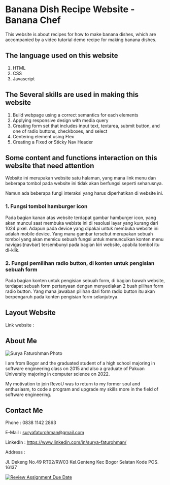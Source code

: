 # Banana Dish Recipe Website - Banana Chef

This website is about recipes for how to make banana dishes, which are accompanied by a video tutorial demo recipe for making banana dishes.

##  The language used on this website

1. HTML
2. CSS
3. Javascript

## The Several skills are used in making this website

1. Build webpage using a correct semantics for each elements
2. Applying responsive design with media query
3. Creating form set that includes input text, textarea, submit button, and one of radio buttons, checkboxes, and select
4. Centering element using Flex
5. Creating a Fixed or Sticky Nav Header

## Some content and functions interaction on this website that need attention

Website ini merupakan website satu halaman, yang mana link menu dan beberapa tombol pada website ini tidak akan berfungsi seperti seharusnya.

Namun ada beberapa fungi interaksi yang harus diperhatikan di website ini.

### 1. Fungsi tombol hamburger icon

Pada bagian kanan atas website terdapat gambar hamburger icon, yang akan muncul saat membuka webiste ini di resolusi layar yang kurang dari 1024 pixel. Adapun pada device yang dipakai untuk membuka website ini adalah mobile device. Yang mana gambar tersebut merupakan sebuah tombol yang akan memicu sebuah fungsi untuk memunculkan konten menu navigasi(navbar) tersembunyi pada bagian kiri website, apabila tombol itu di-klik.

### 2. Fungsi pemilihan radio button, di konten untuk pengisian sebuah form

Pada bagian konten untuk pengisian sebuah form, di bagian bawah website, terdapat sebuah form pertanyaan dengan menyediakan 2 buah pilihan form radio button. Yang mana jawaban pilihan dari form radio button itu akan berpengaruh pada konten pengisian form selanjutnya.

## Layout Website
Link website : 

## About Me

![Surya Faturohman Photo](https://i.ibb.co/2S8gZvr/suryaftr-pic-1.png "Surya Faturohman Photo")

I am from Bogor and the graduated student of a high school majoring in software engineering class on 2015 and also a graduate of Pakuan University majoring in computer science on 2022.

My motivation to join RevoU was to return to my former soul and enthusiasm, to code a program and upgrade my skills more in the field of software engineering.

## Contact Me
Phone : 0838 1142 2863

E-Mail : suryafaturohman@gmail.com

LinkedIn : https://www.linkedin.com/in/surya-faturohman/

Address : 

Jl. Dekeng No.49 RT02/RW03 Kel.Genteng Kec Bogor Selatan Kode POS. 16137

[![Review Assignment Due Date](https://classroom.github.com/assets/deadline-readme-button-24ddc0f5d75046c5622901739e7c5dd533143b0c8e959d652212380cedb1ea36.svg)](https://classroom.github.com/a/6H2sAzcR)
